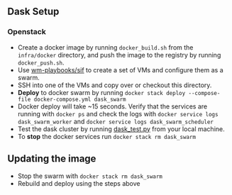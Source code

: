 ## Dask Setup

### Openstack
- Create a docker image by running `docker_build.sh` from the `infra/docker` directory, and push the image to the registry by running `docker_push.sh`.
- Use [wm-playbooks/sif](https://gitlab.uncharted.software/WM/wm-playbooks/-/tree/master/sif) to create a set of VMs and configure them as a swarm.
- SSH into one of the VMs and copy over or checkout this directory.
- **Deploy** to docker swarm by running `docker stack deploy --compose-file docker-compose.yml dask_swarm`
- Docker deploy will take ~15 seconds. Verify that the services are running with `docker ps` and check the logs with `docker service logs dask_swarm_worker` and `docker service logs dask_swarm_scheduler`
- Test the dask cluster by running [dask_test.py](./dask_test.py) from your local machine.
- To **stop** the docker services run `docker stack rm dask_swarm`

## Updating the image
- Stop the swarm with `docker stack rm dask_swarm`
- Rebuild and deploy using the steps above